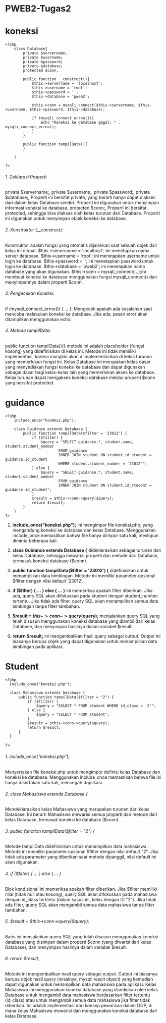 # PWEB2-Tugas2
# koneksi

    <?php
        class Database{
            private $servername;
            private $username;
            private $password;
            private $database;
            protected $conn;
    
            public function __construct(){
                $this->servername = 'localhost';
                $this->username = 'root';
                $this->password = '';
                $this->database = 'pweb2';
    
                $this->conn = mysqli_connect($this->servername, $this->username, $this->password, $this->database);
    
                if (mysqli_connect_errno()){
                    echo "Koneksi ke database gagal: " . mysqli_connect_errno();
                }
            }
    
            public function tampilData(){
            }
    
        }
    
    ?>

<h6>1. Deklarasi Properti:</h6>
   
  <p>
  private $servername;, private $username;, private $password;, private $database;, Properti ini bersifat private, yang berarti hanya dapat diakses dari dalam kelas Database sendiri. Properti ini digunakan untuk menyimpan informasi koneksi ke database.
  protected $conn;, Properti ini bersifat protected, sehingga bisa diakses oleh kelas turunan dari Database. Properti ini digunakan untuk menyimpan objek koneksi ke database.
  </p>
  
<h6>2. Konstruktor (__construct):</h6>

  <p>
  Konstruktor adalah fungsi yang otomatis dijalankan saat sebuah objek dari kelas ini dibuat.
  $this->servername = 'localhost'; ini menetapkan nama server database.
  $this->username = 'root'; ini menetapkan username untuk login ke database.
  $this->password = ''; ini menetapkan password untuk login ke database.
  $this->database = 'pweb2'; ini menetapkan nama database yang akan digunakan.
  $this->conn = mysqli_connect(...);ini membuat koneksi ke database menggunakan fungsi mysqli_connect() dan menyimpannya dalam properti $conn.
  </p>
  
<h6>3. Pengecekan Koneksi:</h6>

  <p>
  if (mysqli_connect_errno()) { ... }: Mengecek apakah ada kesalahan saat mencoba melakukan koneksi ke database. Jika ada, pesan error akan ditampilkan menggunakan echo.
  </p>

<h6>4. Metode tampilData:</h6>

  <p>
  public function tampilData(){} metode ini adalah placeholder (fungsi kosong) yang didefinisikan di kelas ini. Metode ini tidak memiliki implementasi, karena mungkin akan diimplementasikan di kelas turunan yang memerlukan fungsi ini.
  Kelas Database ini merupakan kelas dasar yang menyediakan fungsi koneksi ke database dan dapat digunakan sebagai dasar bagi kelas-kelas lain yang memerlukan akses ke database. Kelas turunan dapat mengakses koneksi database melalui properti $conn yang bersifat protected.
  </p>

# guidance

    <?php
        include_once("koneksi.php");
    
        class Guidance extends Database {
            public function tampilData($filter = '23012') {
                if ($filter) {
                    $query = "SELECT guidance.*, student.name, student.student_number 
                            FROM guidance 
                            INNER JOIN student ON student.id_student = guidance.id_student 
                            WHERE student.student_number = '23012'";
                } else {
                    $query = "SELECT guidance.*, student.name, student.student_number 
                            FROM guidance 
                            INNER JOIN student ON student.id_student = guidance.id_student";
                }
                $result = $this->conn->query($query);
                return $result;
            }
        }
    ?>

1. <b>include_once("koneksi.php");</b> ini mengimpor file koneksi.php, yang mengandung koneksi ke database dan kelas Database. Menggunakan include_once memastikan bahwa file hanya diimpor satu kali, meskipun diminta beberapa kali.

2. <b>class Guidance extends Database {</b> dideklarasikan sebagai turunan dari kelas Database, sehingga mewarisi properti dan metode dari Database, termasuk koneksi database ($conn).

3. <b>public function tampilData($filter = '23012') {</b> didefinisikan untuk menampilkan data bimbingan. Metode ini memiliki parameter opsional $filter dengan nilai default '23012'.

4. <b>if ($filter) { ... } else { ... }</b> ini memeriksa apakah filter diberikan. Jika ada, query SQL akan difokuskan pada student dengan student_number tertentu. Jika tidak ada filter, query SQL akan menampilkan semua data bimbingan tanpa filter tambahan.

5. <b>$result = $this->conn->query($query);</b> menjalankan query SQL yang telah disusun menggunakan koneksi database yang diambil dari kelas Database, dan menyimpan hasilnya dalam variabel $result.

6. <b>return $result;</b> ini mengembalikan hasil query sebagai output. Output ini biasanya berupa objek yang dapat digunakan untuk menampilkan data bimbingan pada aplikasi.


# Student

    <?php
      include_once("koneksi.php");
  
      class Mahasiswa extends Database {
          public function tampilData($filter = "2") {
              if ($filter) {
                  $query = "SELECT * FROM student WHERE id_class = '2'";
              } else {
                  $query = "SELECT * FROM student";
              }
              $result = $this->conn->query($query);
              return $result;
          }
      }
  ?>


<h6>1. include_once("koneksi.php");</h6>
<p>
Menyertakan file koneksi.php untuk mengimpor definisi kelas Database dan koneksi ke database. Menggunakan include_once memastikan bahwa file ini hanya disertakan satu kali, mencegah duplikasi.
</p>
<h6>2. class Mahasiswa extends Database {</h6>
<p>
Mendeklarasikan kelas Mahasiswa yang merupakan turunan dari kelas Database. Ini berarti Mahasiswa mewarisi semua properti dan metode dari kelas Database, termasuk koneksi ke database ($conn).
</p>
<h6>3. public function tampilData($filter = "2") {</h6>
<p>
Metode tampilData didefinisikan untuk menampilkan data mahasiswa. Metode ini memiliki parameter opsional $filter dengan nilai default "2". Jika tidak ada parameter yang diberikan saat metode dipanggil, nilai default ini akan digunakan.
</p>
<h6>4. if ($filter) { ... } else { ... }</h6>
<p>
Blok kondisional ini memeriksa apakah filter diberikan. Jika $filter memiliki nilai (tidak null atau kosong), query SQL akan difokuskan pada mahasiswa dengan id_class tertentu (dalam kasus ini, kelas dengan ID "2"). Jika tidak ada filter, query SQL akan mengambil semua data mahasiswa tanpa filter tambahan.
</p>
<h6>5. $result = $this->conn->query($query);</h6>
<p>
Baris ini menjalankan query SQL yang telah disusun menggunakan koneksi database yang disimpan dalam properti $conn (yang diwarisi dari kelas Database), dan menyimpan hasilnya dalam variabel $result.
</p>
<h6>6. return $result;</h6>
<p>
Metode ini mengembalikan hasil query sebagai output. Output ini biasanya berupa objek hasil query (misalnya, mysqli result object) yang kemudian dapat digunakan untuk menampilkan data mahasiswa pada aplikasi.
Kelas Mahasiswa ini menggunakan koneksi database yang disediakan oleh kelas Database untuk mengambil data mahasiswa berdasarkan filter tertentu (id_class) atau untuk mengambil semua data mahasiswa jika filter tidak diberikan. Ini adalah implementasi dari konsep pewarisan dalam OOP, di mana kelas Mahasiswa mewarisi dan menggunakan koneksi database dari kelas Database.
</p>

# 
